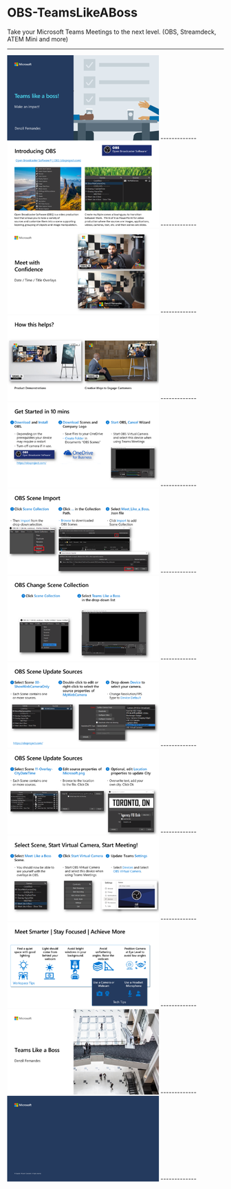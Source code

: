 # OBS-TeamsLikeABoss
Take your Microsoft Teams Meetings to the next level. (OBS, Streamdeck, ATEM Mini and more)

-------------

<img src="https://github.com/M365-DenzilFernandes/OBS-TeamsLikeABoss/blob/main/OBS%20Scenes/OBS-TeamsLikeABoss-1.PNG" style="max-width:70%;">
-------------

<img src="https://github.com/M365-DenzilFernandes/OBS-TeamsLikeABoss/blob/main/OBS%20Scenes/OBS-TeamsLikeABoss-2.PNG" style="max-width:70%;">
-------------

<img src="https://github.com/M365-DenzilFernandes/OBS-TeamsLikeABoss/blob/main/OBS%20Scenes/OBS-TeamsLikeABoss-3.PNG" style="max-width:70%;">
-------------

<img src="https://github.com/M365-DenzilFernandes/OBS-TeamsLikeABoss/blob/main/OBS%20Scenes/OBS-TeamsLikeABoss-4.PNG" style="max-width:70%;">
-------------

<img src="https://github.com/M365-DenzilFernandes/OBS-TeamsLikeABoss/blob/main/OBS%20Scenes/OBS-TeamsLikeABoss-6.PNG" style="max-width:70%;">
-------------

<img src="https://github.com/M365-DenzilFernandes/OBS-TeamsLikeABoss/blob/main/OBS%20Scenes/OBS-TeamsLikeABoss-7.PNG" style="max-width:70%;">
-------------

<img src="https://github.com/M365-DenzilFernandes/OBS-TeamsLikeABoss/blob/main/OBS%20Scenes/OBS-TeamsLikeABoss-8.PNG" style="max-width:70%;">
-------------

<img src="https://github.com/M365-DenzilFernandes/OBS-TeamsLikeABoss/blob/main/OBS%20Scenes/OBS-TeamsLikeABoss-9.PNG" style="max-width:70%;">
-------------

<img src="https://github.com/M365-DenzilFernandes/OBS-TeamsLikeABoss/blob/main/OBS%20Scenes/OBS-TeamsLikeABoss-10.PNG" style="max-width:70%;">
-------------

<img src="https://github.com/M365-DenzilFernandes/OBS-TeamsLikeABoss/blob/main/OBS%20Scenes/OBS-TeamsLikeABoss-11.PNG" style="max-width:70%;">
-------------

<img src="https://github.com/M365-DenzilFernandes/OBS-TeamsLikeABoss/blob/main/OBS%20Scenes/OBS-TeamsLikeABoss-12.PNG" style="max-width:70%;">
-------------

<img src="https://github.com/M365-DenzilFernandes/OBS-TeamsLikeABoss/blob/main/OBS%20Scenes/OBS-TeamsLikeABoss-13.PNG" style="max-width:70%;">
-------------

<img src="https://github.com/M365-DenzilFernandes/OBS-TeamsLikeABoss/blob/main/OBS%20Scenes/OBS-TeamsLikeABoss-14.PNG" style="max-width:70%;">
-------------

